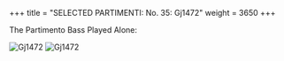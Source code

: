 +++
title = "SELECTED PARTIMENTI: No. 35: Gj1472"
weight = 3650
+++

The Partimento Bass Played Alone:

![Gj1472](/img/35FenBk6p1.jpg)
![Gj1472](/img/35FenBk6p2.jpg)
